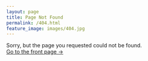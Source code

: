 ```yaml
---
layout: page
title: Page Not Found
permalink: /404.html
feature_image: images/404.jpg
---
```


Sorry, but the page you requested could not be found.<br />
<a class="error-link" href="{{ site.baseurl }}/">Go to the front page &rarr;</a>
